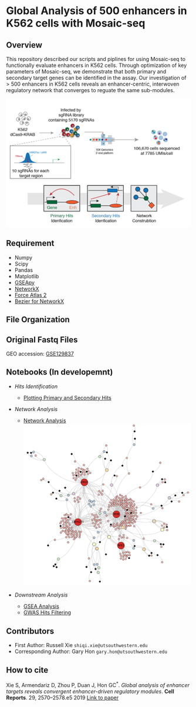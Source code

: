 # Global Analysis of 500 enhancers in K562 cells with Mosaic-seq

## Overview
This repository described our scripts and piplines for using Mosaic-seq to functionally evaluate enhancers in K562 cells. Through optimization of key parameters of Mosaic-seq, we demonstrate that both primary and secondary target genes can be identified in the assay. Our investigation of > 500 enhancers in K562 cells reveals an enhancer-centric, interwoven regulatory network that converges to reguate the same sub-modules.

![Over-view](./MISC/Overview-01.png "Overview")

## Requirement
- Numpy
- Scipy
- Pandas
- Matplotlib
- [GSEApy](https://github.com/zqfang/GSEApy)
- [NetworkX](https://github.com/networkx/networkx)
- [Force Atlas 2](https://github.com/bhargavchippada/forceatlas2)
- [Bezier for NetworkX](https://github.com/beyondbeneath/bezier-curved-edges-networkx)

## File Organization

## Original Fastq Files
GEO accession: [GSE129837](https://www.ncbi.nlm.nih.gov/geo/query/acc.cgi?acc=GSE129837)

## Notebooks (In developemnt)
- *Hits Identification*
	- [Plotting Primary and Secondary Hits](https://nbviewer.jupyter.org/github/russellxie/Global-analysis-K562-enhancers/blob/master/Notebooks/Hits_plotting/Hits_plotting.ipynb?flush_cache=true)

- *Network Analysis*
	- [Network Analysis](https://nbviewer.jupyter.org/github/russellxie/Global-analysis-K562-enhancers/blob/master/Notebooks/Network_analysis/Global_hits_calling_and_Network_analysis.ipynb?flush_cache=true)
	![Network](./Notebooks/Network_analysis/K562_network.png "Network")

- *Downstream Analysis*
	- [GSEA Analysis](https://nbviewer.jupyter.org/github/russellxie/Global-analysis-K562-enhancers/blob/master/Notebooks/GSEA_analysis/GSEA_test.ipynb?flush_cache=true)
	- [GWAS Hits Filtering](https://nbviewer.jupyter.org/github/russellxie/Global-analysis-K562-enhancers/blob/master/Notebooks/GWAS-analysis/GWAS_data.ipynb?flush_cache=true)

## Contributors
* First Author: Russell Xie `shiqi.xie@utsouthwestern.edu`
* Corresponding Author: Gary Hon `gary.hon@utsouthwestern.edu`

## How to cite
Xie S, Armendariz D, Zhou P, Duan J, Hon GC<sup>*</sup>. *Global analysis of enhancer targets reveals convergent enhancer-driven regulatory modules*. __Cell Reports__. 29, 2570–2578.e5 2019 
[Link to paper](https://doi.org/10.1016/j.celrep.2019.10.073)
